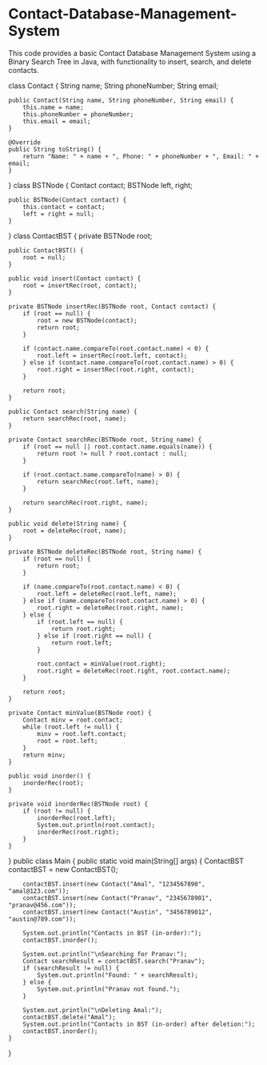 # Contact-Database-Management-System
This code provides a basic Contact Database Management System using a Binary Search Tree in Java, with functionality to insert, search, and delete contacts.


class Contact {
    String name;
    String phoneNumber;
    String email;

    public Contact(String name, String phoneNumber, String email) {
        this.name = name;
        this.phoneNumber = phoneNumber;
        this.email = email;
    }

    @Override
    public String toString() {
        return "Name: " + name + ", Phone: " + phoneNumber + ", Email: " + email;
    }
}
class BSTNode {
    Contact contact;
    BSTNode left, right;

    public BSTNode(Contact contact) {
        this.contact = contact;
        left = right = null;
    }
}
class ContactBST {
    private BSTNode root;

    public ContactBST() {
        root = null;
    }

    public void insert(Contact contact) {
        root = insertRec(root, contact);
    }

    private BSTNode insertRec(BSTNode root, Contact contact) {
        if (root == null) {
            root = new BSTNode(contact);
            return root;
        }

        if (contact.name.compareTo(root.contact.name) < 0) {
            root.left = insertRec(root.left, contact);
        } else if (contact.name.compareTo(root.contact.name) > 0) {
            root.right = insertRec(root.right, contact);
        }

        return root;
    }

    public Contact search(String name) {
        return searchRec(root, name);
    }

    private Contact searchRec(BSTNode root, String name) {
        if (root == null || root.contact.name.equals(name)) {
            return root != null ? root.contact : null;
        }

        if (root.contact.name.compareTo(name) > 0) {
            return searchRec(root.left, name);
        }

        return searchRec(root.right, name);
    }

    public void delete(String name) {
        root = deleteRec(root, name);
    }

    private BSTNode deleteRec(BSTNode root, String name) {
        if (root == null) {
            return root;
        }

        if (name.compareTo(root.contact.name) < 0) {
            root.left = deleteRec(root.left, name);
        } else if (name.compareTo(root.contact.name) > 0) {
            root.right = deleteRec(root.right, name);
        } else {
            if (root.left == null) {
                return root.right;
            } else if (root.right == null) {
                return root.left;
            }

            root.contact = minValue(root.right);
            root.right = deleteRec(root.right, root.contact.name);
        }

        return root;
    }

    private Contact minValue(BSTNode root) {
        Contact minv = root.contact;
        while (root.left != null) {
            minv = root.left.contact;
            root = root.left;
        }
        return minv;
    }

    public void inorder() {
        inorderRec(root);
    }

    private void inorderRec(BSTNode root) {
        if (root != null) {
            inorderRec(root.left);
            System.out.println(root.contact);
            inorderRec(root.right);
        }
    }
}
public class Main {
    public static void main(String[] args) {
        ContactBST contactBST = new ContactBST();

        contactBST.insert(new Contact("Amal", "1234567890", "amal@123.com"));
        contactBST.insert(new Contact("Pranav", "2345678901", "pranav@456.com"));
        contactBST.insert(new Contact("Austin", "3456789012", "austin@789.com"));

        System.out.println("Contacts in BST (in-order):");
        contactBST.inorder();

        System.out.println("\nSearching for Pranav:");
        Contact searchResult = contactBST.search("Pranav");
        if (searchResult != null) {
            System.out.println("Found: " + searchResult);
        } else {
            System.out.println("Pranav not found.");
        }

        System.out.println("\nDeleting Amal:");
        contactBST.delete("Amal");
        System.out.println("Contacts in BST (in-order) after deletion:");
        contactBST.inorder();
    }
}
